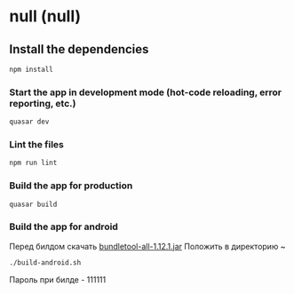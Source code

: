 # null (null)

## Install the dependencies

```bash
npm install
```

### Start the app in development mode (hot-code reloading, error reporting, etc.)

```bash
quasar dev
```

### Lint the files

```bash
npm run lint
```

### Build the app for production

```bash
quasar build
```

### Build the app for android

Перед билдом скачать [bundletool-all-1.12.1.jar](https://github.com/google/bundletool/releases)
Положить в директорию ~

```bash
./build-android.sh
```

Пароль при билде - 111111
